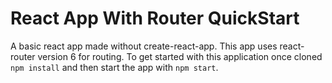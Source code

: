 # React App With Router QuickStart

A basic react app made without create-react-app. This app uses react-router version 6 for routing. To get started with this application once cloned ```npm install``` and then start the app with ```npm start```.

